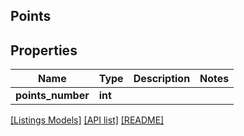## Points

## Properties

Name | Type | Description | Notes
------------ | ------------- | ------------- | -------------
**points_number** | **int** |  |

[[Listings Models]](../) [[API list]](../../Api) [[README]](../../../README.md)
